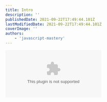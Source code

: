 ```yaml
---
title: Intro
description: ''
publishedDate: 2021-09-22T17:49:44.101Z
lastModifiedDate: 2021-09-22T17:49:44.101Z
coverImage: ''
authors:
    - 'javascript-mastery'
---
```


<Embed type="youtube" url="https://youtu.be/UKdQjQX1Pko?t=0" title="Intro" />

